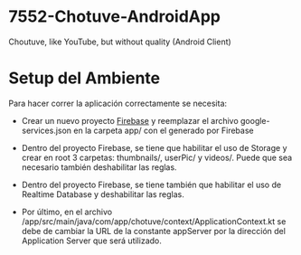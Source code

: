 # 7552-Chotuve-AndroidApp
Choutuve, like YouTube, but without quality (Android Client)

# Setup del Ambiente

Para hacer correr la aplicación correctamente se necesita:

- Crear un nuevo proyecto [Firebase](https://console.firebase.google.com/) y reemplazar el archivo google-services.json en la carpeta app/ con el generado por Firebase

- Dentro del proyecto Firebase, se tiene que habilitar el uso de Storage y crear en root 3 carpetas: thumbnails/, userPic/ y videos/. Puede que sea necesario también deshabilitar las reglas.

- Dentro del proyecto Firebase, se tiene también que habilitar el uso de Realtime Database y deshabilitar las reglas.

- Por último, en el archivo /app/src/main/java/com/app/chotuve/context/ApplicationContext.kt se debe de cambiar la URL de la constante appServer por la dirección del Application Server que será utilizado.
